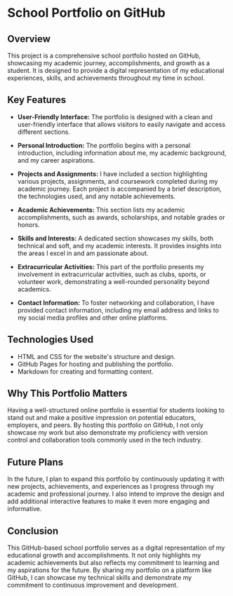# School Portfolio on GitHub

## Overview

This project is a comprehensive school portfolio hosted on GitHub, showcasing my academic journey, accomplishments, and growth as a student. It is designed to provide a digital representation of my educational experiences, skills, and achievements throughout my time in school.

## Key Features

- **User-Friendly Interface:** The portfolio is designed with a clean and user-friendly interface that allows visitors to easily navigate and access different sections.

- **Personal Introduction:** The portfolio begins with a personal introduction, including information about me, my academic background, and my career aspirations.

- **Projects and Assignments:** I have included a section highlighting various projects, assignments, and coursework completed during my academic journey. Each project is accompanied by a brief description, the technologies used, and any notable achievements.

- **Academic Achievements:** This section lists my academic accomplishments, such as awards, scholarships, and notable grades or honors.

- **Skills and Interests:** A dedicated section showcases my skills, both technical and soft, and my academic interests. It provides insights into the areas I excel in and am passionate about.

- **Extracurricular Activities:** This part of the portfolio presents my involvement in extracurricular activities, such as clubs, sports, or volunteer work, demonstrating a well-rounded personality beyond academics.

- **Contact Information:** To foster networking and collaboration, I have provided contact information, including my email address and links to my social media profiles and other online platforms.

## Technologies Used

- HTML and CSS for the website's structure and design.
- GitHub Pages for hosting and publishing the portfolio.
- Markdown for creating and formatting content.

## Why This Portfolio Matters

Having a well-structured online portfolio is essential for students looking to stand out and make a positive impression on potential educators, employers, and peers. By hosting this portfolio on GitHub, I not only showcase my work but also demonstrate my proficiency with version control and collaboration tools commonly used in the tech industry.

## Future Plans

In the future, I plan to expand this portfolio by continuously updating it with new projects, achievements, and experiences as I progress through my academic and professional journey. I also intend to improve the design and add additional interactive features to make it even more engaging and informative.

## Conclusion

This GitHub-based school portfolio serves as a digital representation of my educational growth and accomplishments. It not only highlights my academic achievements but also reflects my commitment to learning and my aspirations for the future. By sharing my portfolio on a platform like GitHub, I can showcase my technical skills and demonstrate my commitment to continuous improvement and development.
